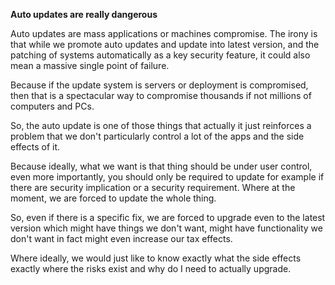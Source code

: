 **Auto updates are really dangerous**

Auto updates are mass applications or machines compromise. The irony is that while we promote auto updates and update into latest version, and the patching of systems automatically as a key security feature, it could also mean a massive single point of failure.

Because if the update system is servers or deployment is compromised, then that is a spectacular way to compromise thousands if not millions of computers and PCs.

So, the auto update is one of those things that actually it just reinforces a problem that we don't particularly control a lot of the apps and the side effects of it. 

Because ideally, what we want is that thing should be under user control, even more importantly, you should only be required to update for example if there are security implication or a security requirement. Where at the moment, we are forced to update the whole thing.

So, even if there is a specific fix, we are forced to upgrade even to the latest version which might have things we don't want, might have functionality we don't want in fact might even increase our tax effects.

Where ideally, we would just like to know exactly what the side effects exactly where the risks exist and why do I need to actually upgrade.